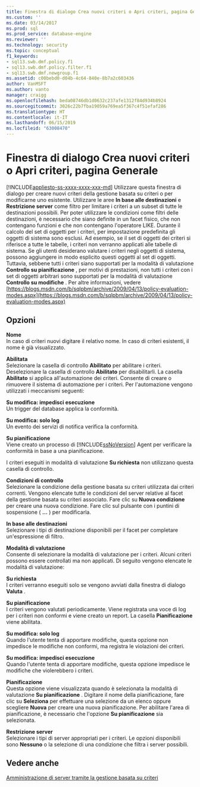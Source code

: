 ```yaml
---
title: Finestra di dialogo Crea nuovi criteri o Apri criteri, pagina Generale | Microsoft Docs
ms.custom: ''
ms.date: 03/14/2017
ms.prod: sql
ms.prod_service: database-engine
ms.reviewer: ''
ms.technology: security
ms.topic: conceptual
f1_keywords:
- sql13.swb.dmf.policy.f1
- sql13.swb.dmf.policy.filter.f1
- sql13.swb.dmf.newgroup.f1
ms.assetid: c00bebd0-d04b-4c64-840e-8b7a2c603436
author: VanMSFT
ms.author: vanto
manager: craigg
ms.openlocfilehash: beda08746db1d0632c237afe1312f84d934b8924
ms.sourcegitcommit: 3026c22b7fba19059a769ea5f367c4f51efaf286
ms.translationtype: HT
ms.contentlocale: it-IT
ms.lasthandoff: 06/15/2019
ms.locfileid: "63008470"
---
```

# <a name="create-new-policy-or-open-policy-dialog-box-general-page"></a>Finestra di dialogo Crea nuovi criteri o Apri criteri, pagina Generale
[!INCLUDE[appliesto-ss-xxxx-xxxx-xxx-md](../../includes/appliesto-ss-xxxx-xxxx-xxx-md.md)]
  Utilizzare questa finestra di dialogo per creare nuovi criteri della gestione basata su criteri o per modificarne uno esistente. Utilizzare le aree **In base alle destinazioni** e **Restrizione server** come filtro per limitare i criteri a un subset di tutte le destinazioni possibili. Per poter utilizzare le condizioni come filtri delle destinazioni, è necessario che siano definite in un facet fisico, che non contengano funzioni e che non contengano l'operatore LIKE. Durante il calcolo del set di oggetti per i criteri, per impostazione predefinita gli oggetti di sistema sono esclusi.  Ad esempio, se il set di oggetti dei criteri si riferisce a tutte le tabelle, i criteri non verranno applicati alle tabelle di sistema. Se gli utenti desiderano valutare i criteri negli oggetti di sistema, possono aggiungere in modo esplicito questi oggetti al set di oggetti. Tuttavia, sebbene tutti i criteri siano supportati per la modalità di valutazione **Controllo su pianificazione** , per motivi di prestazioni, non tutti i criteri con i set di oggetti arbitrari sono supportati per la modalità di valutazione **Controllo su modifiche** . Per altre informazioni, vedere [https://blogs.msdn.com/b/sqlpbm/archive/2009/04/13/policy-evaluation-modes.aspx](https://blogs.msdn.com/b/sqlpbm/archive/2009/04/13/policy-evaluation-modes.aspx)  
  
## <a name="options"></a>Opzioni  
 **Nome**  
 In caso di criteri nuovi digitare il relativo nome. In caso di criteri esistenti, il nome è già visualizzato.  
  
 **Abilitata**  
 Selezionare la casella di controllo **Abilitato** per abilitare i criteri. Deselezionare la casella di controllo **Abilitato** per disabilitarli. La casella **Abilitato** si applica all'automazione dei criteri. Consente di creare o rimuovere il sistema di automazione per i criteri. Per l'automazione vengono utilizzati i meccanismi seguenti:  
  
 **Su modifica: impedisci esecuzione**  
 Un trigger del database applica la conformità.  
  
 **Su modifica: solo log**  
 Un evento dei servizi di notifica verifica la conformità.  
  
 **Su pianificazione**  
 Viene creato un processo di [!INCLUDE[ssNoVersion](../../includes/ssnoversion-md.md)] Agent per verificare la conformità in base a una pianificazione.  
  
 I criteri eseguiti in modalità di valutazione **Su richiesta** non utilizzano questa casella di controllo.  
  
 **Condizioni di controllo**  
 Selezionare la condizione della gestione basata su criteri utilizzata dai criteri correnti. Vengono elencate tutte le condizioni del server relative al facet della gestione basata su criteri associato. Fare clic su **Nuova condizione** per creare una nuova condizione. Fare clic sul pulsante con i puntini di sospensione ( **...** ) per modificarla.  
  
 **In base alle destinazioni**  
 Selezionare i tipi di destinazione disponibili per il facet per completare un'espressione di filtro.  
  
 **Modalità di valutazione**  
 Consente di selezionare la modalità di valutazione per i criteri. Alcuni criteri possono essere controllati ma non applicati. Di seguito vengono elencate le modalità di valutazione:  
  
 **Su richiesta**  
 I criteri verranno eseguiti solo se vengono avviati dalla finestra di dialogo **Valuta** .  
  
 **Su pianificazione**  
 I criteri vengono valutati periodicamente. Viene registrata una voce di log per i criteri non conformi e viene creato un report. La casella **Pianificazione** viene abilitata.  
  
 **Su modifica: solo log**  
 Quando l'utente tenta di apportare modifiche, questa opzione non impedisce le modifiche non conformi, ma registra le violazioni dei criteri.  
  
 **Su modifica: impedisci esecuzione**  
 Quando l'utente tenta di apportare modifiche, questa opzione impedisce le modifiche che violerebbero i criteri.  
  
 **Pianificazione**  
 Questa opzione viene visualizzata quando è selezionata la modalità di valutazione **Su pianificazione** . Digitare il nome della pianificazione, fare clic su **Seleziona** per effettuare una selezione da un elenco oppure scegliere **Nuova** per creare una nuova pianificazione. Per abilitare l'area di pianificazione, è necessario che l'opzione **Su pianificazione** sia selezionata.  
  
 **Restrizione server**  
 Selezionare i tipi di server appropriati per i criteri. Le opzioni disponibili sono **Nessuno** o la selezione di una condizione che filtra i server possibili.  
  
## <a name="see-also"></a>Vedere anche  
 [Amministrazione di server tramite la gestione basata su criteri](../../relational-databases/policy-based-management/administer-servers-by-using-policy-based-management.md)  
  
  
